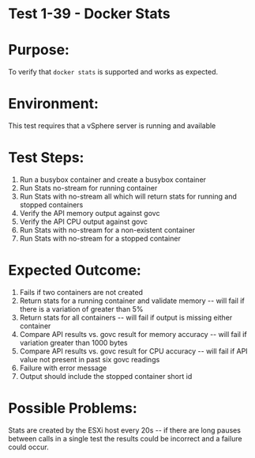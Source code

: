 Test 1-39 - Docker Stats
=======

# Purpose:
To verify that `docker stats` is supported and works as expected.

# Environment:
This test requires that a vSphere server is running and available


# Test Steps:
1. Run a busybox container and create a busybox container
2. Run Stats no-stream for running container
3. Run Stats with no-stream all which will return stats for running and stopped containers
4. Verify the API memory output against govc
5. Verify the API CPU output against govc
6. Run Stats with no-stream for a non-existent container
7. Run Stats with no-stream for a stopped container


# Expected Outcome:
1. Fails if two containers are not created
2. Return stats for a running container and validate memory -- will fail if there is a variation
   of greater than 5%
3. Return stats for all containers -- will fail if output is missing either container
4. Compare API results vs. govc result for memory accuracy -- will fail if variation greater than 1000 bytes
5. Compare API results vs. govc result for CPU accuracy -- will fail if API value not present in past
   six govc readings
6. Failure with error message
7. Output should include the stopped container short id



# Possible Problems:
Stats are created by the ESXi host every 20s -- if there are long pauses between calls
in a single test the results could be incorrect and a failure could occur.
